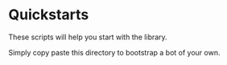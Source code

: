 # Quickstarts   

These scripts will help you start with the library.

Simply copy paste this directory to bootstrap a bot of your own.